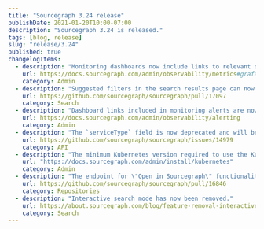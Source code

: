 ```yaml
---
title: "Sourcegraph 3.24 release"
publishDate: 2021-01-20T10:00-07:00
description: "Sourcegraph 3.24 is released."
tags: [blog, release]
slug: "release/3.24"
published: true
changelogItems:
  - description: "Monitoring dashboards now include links to relevant documentation and annotation overlays for alerts and version changes."
    url: https://docs.sourcegraph.com/admin/observability/metrics#grafana
    category: Admin
  - description: "Suggested filters in the search results page can now be scrolled."
    url: https://github.com/sourcegraph/sourcegraph/pull/17097
    category: Search
  - description: "Dashboard links included in monitoring alerts are now more specific."
    url: https://docs.sourcegraph.com/admin/observability/alerting
    category: Admin
  - description: "The `serviceType` field is now deprecated and will be removed completely in a future release. The `serviceKind` field of the `ExternalServiceKind` type has been added to `Repository.externalURLs` GraphQL API."
    url: https://github.com/sourcegraph/sourcegraph/issues/14979
    category: API
  - description: "The minimum Kubernetes version required to use the Kubernetes deployment option is now v1.15 (released June 2019)."
    url: "https://docs.sourcegraph.com/admin/install/kubernetes"
    category: Admin
  - description: "The endpoint for \"Open in Sourcegraph\" functionality in editor extensions now uses code host connection information to resolve the repository, which makes it more correct and respect the `repositoryPathPattern` setting."
    url: https://github.com/sourcegraph/sourcegraph/pull/16846
    category: Repositories
  - description: "Interactive search mode has now been removed."
    url: https://about.sourcegraph.com/blog/feature-removal-interactive-search-mode/
    category: Search
---
```

